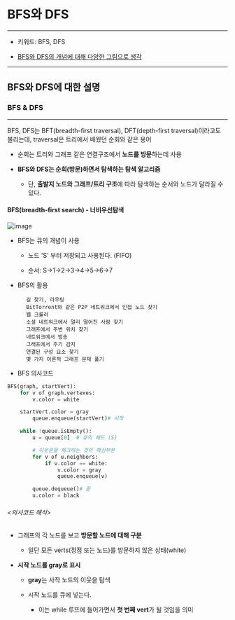 # BFS와 DFS

---

- 키워드: BFS, DFS

- [BFS와 DFS의 개념에 대해 다양한 그림으로 생각](https://youtu.be/-wsYtm0x3nw)

---

## BFS와 DFS에 대한 설명

### BFS & DFS

---

BFS, DFS는 BFT(breadth-first traversal), DFT(depth-first traversal)이라고도 불리는데, traversal은 트리에서 배웠던 순회와 같은 용어

- 순회는 트리와 그래프 같은 연결구조에서 **노드를 방문**하는데 사용

- **BFS와 DFS는 순회(방문)하면서 탐색하는 탐색 알고리즘**

   - 단, **출발지 노드와 그래프/트리 구조**에 따라 탐색하는 순서와 노드가 달라질 수 있다.

#### BFS(breadth-first search) - 너비우선탐색

![image](https://codestates-urclass.s3.ap-northeast-2.amazonaws.com/urclass-reference-contents/Immersive/Basic-CS/Algorithms/DFS+BFS+Backtracking/Breadth-First+Search.jpg)

- BFS는 큐의 개념이 사용

   - 노드 'S' 부터 저장되고 사용된다. (FIFO)

   - 순서: S->1->2->3->4->5->6->7

- BFS의 활용

```
      길 찾기, 라우팅
      BitTorrent와 같은 P2P 네트워크에서 인접 노드 찾기
      웹 크롤러
      소셜 네트워크에서 멀리 떨어진 사람 찾기
      그래프에서 주변 위치 찾기
      네트워크에서 방송
      그래프에서 주기 감지
      연결된 구성 요소 찾기
      몇 가지 이론적 그래프 문제 풀기
```

- BFS 의사코드

```python
BFS(graph, startVert):
    for v of graph.vertexes:
        v.color = white

    startVert.color = gray
        queue.enqueue(startVert)# 시작

    while !queue.isEmpty():
        u = queue[0]  # 큐의 헤드 (S)

        # 이웃문을 체크하는 것이 핵심부분
        for v of u.neighbors:
            if v.color == white:
                v.color = gray
                queue.enqueue(v)

        queue.dequeue()# 끝
        u.color = black
```

###### <의사코드 해석>

-  그래프의 각 노드를 보고 **방문할 노드에 대해 구분**

   - 일단 모든 verts(정점 또는 노드)를 방문하지 않은 상태(white)

- **시작 노드를 gray로 표시**

   - **gray**는 사작 노드의 이웃을 탐색

   - 시작 노드를 큐에 넣는다.

      - 이는 while 루프에 들어가면서 **첫 번째 vert**가 될 것임을 의미
            





